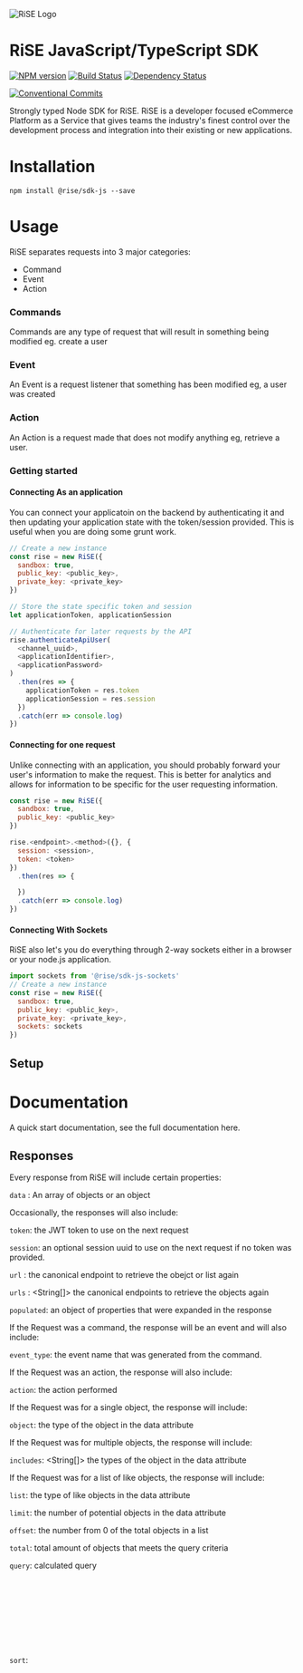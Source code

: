 
![RiSE Logo][logo]

# RiSE JavaScript/TypeScript SDK

[![NPM version][npm-image]][npm-url]
[![Build Status][ci-image]][ci-url]
[![Dependency Status][daviddm-image]][daviddm-url]

[![Conventional Commits](https://img.shields.io/badge/Conventional%20Commits-1.0.0-yellow.svg)](https://conventionalcommits.org)

Strongly typed Node SDK for RiSE. RiSE is a developer focused eCommerce Platform as a Service that gives teams the industry's finest control over the development process and integration into their existing or new applications.

# Installation

```
npm install @rise/sdk-js --save
```

# Usage

RiSE separates requests into 3 major categories:
- Command
- Event
- Action

### Commands
Commands are any type of request that will result in something being modified eg. create a user

### Event
An Event is a request listener that something has been modified eg, a user was created

### Action
An Action is a request made that does not modify anything eg, retrieve a user.

### Getting started
#### Connecting As an application
You can connect your applicatoin on the backend by authenticating it and then updating your application state with the token/session provided. This is useful when you are doing some grunt work.

```js
// Create a new instance
const rise = new RiSE({
  sandbox: true,
  public_key: <public_key>,
  private_key: <private_key>
})

// Store the state specific token and session
let applicationToken, applicationSession

// Authenticate for later requests by the API
rise.authenticateApiUser(
  <channel_uuid>,
  <applicationIdentifier>,
  <applicationPassword>
)
  .then(res => {
    applicationToken = res.token
    applicationSession = res.session
  })
  .catch(err => console.log)
})

```

#### Connecting for one request
Unlike connecting with an application, you should probably forward your user's information to make the request. This is better for analytics and allows for information to be specific for the user requesting information.

```js
const rise = new RiSE({
  sandbox: true,
  public_key: <public_key>
})

rise.<endpoint>.<method>({}, {
  session: <session>,
  token: <token>
})
  .then(res => {

  })
  .catch(err => console.log)
})

```

#### Connecting With Sockets
RiSE also let's you do everything through 2-way sockets either in a browser or your node.js application.

```js
import sockets from '@rise/sdk-js-sockets'
// Create a new instance
const rise = new RiSE({
  sandbox: true,
  public_key: <public_key>,
  private_key: <private_key>,
  sockets: sockets
})

```

## Setup

# Documentation
A quick start documentation, see the full documentation here.

## Responses
Every response from RiSE will include certain properties:

`data` : <Object> An array of objects or an object

Occasionally, the responses will also include:

`token`: <String> the JWT token to use on the next request

`session`: <String> an optional session uuid to use on the next request if no token was provided.

`url` : <String> the canonical endpoint to retrieve the obejct or list again

`urls` : <String[]> the canonical endpoints to retrieve the objects again

`populated`: <Object> an object of properties that were expanded in the response

If the Request was a command, the response will be an event and will also include:

`event_type`: <String> the event name that was generated from the command.

If the Request was an action, the response will also include:

`action`: <String> the action performed

If the Request was for a single object, the response will include:

`object`: <String> the type of the object in the data attribute

If the Request was for multiple objects, the response will include:

`includes`: <String[]> the types of the object in the data attribute

If the Request was for a list of like objects, the response will include:

`list`: <String> the type of like objects in the data attribute 

`limit`: <Number> the number of potential objects in the data attribute

`offset`: <Number> the number from 0 of the total objects in a list

`total`: <Number> total amount of objects that meets the query criteria

`query`: <Object> calculated query

`sort`: <Object> describing how the list is sorted

If this is slightly confusing, don't worry, as each response will always have a `data` property with what you'd typically expect, the other properties are syntactical sugar to be more pragmatic with the responses.

## Example of using ChannelUser

### Commands

Create a User

```js
let user
rise.channelUser.create({
    channel_uuid: <channel_uuid>,
    name_first: 'First',
    name_last: 'Last',
    username: 'uniqueusername',
    email: 'unique_email@example.com'
}, {
// If you used the authenticateApiUser endpoint, then you don't need to specifiy the token or session, since that will be added to the request automatically.
  token: <token>,
  session: <session>, // if you have an auth token, session isn't required, as that is built into the token
})
  .then((_res) => {
     user = _res.data
    // _res.event_type
    // _res.object
    // _res.url
    // ? _res.session
    // ? _res.token
  })
  .catch((err) => {
    // Handle Error
  })
```

Alternatively, you can pass parameters, query, body, and headers.

```js
let user
rise.channelUser.create({
  name_first: 'First',
  name_last: 'Last',
  username: 'uniqueusername', // RiSE will generate one if this is blank
  email: 'unique_email@example.com' // Required for every user
}, {
  token: <token>,
  session: <session>,
  params: {
    channel_uuid: <channel_uuid>,
  },
  query: {
    attributes: ['user_uuid', 'username', 'roles'],
    populate: ['roles']
  },
  headers: {
    'x-application-my-app-header': 'any header with an "x-application-*" can be used here and will be included in the header of requests made to 3rd party apps passed through RiSE eg. "x-application-my-app-header" will pass "my-app-header" to the third party.'
  }
})
  .then((_res) => {
     user = _res.data

    // _res.event_type
    // _res.object
    // _res.url
    // ? _res.session
    // ? _res.token
  })
  .catch((err) => {
    // Handle Error
  })
```

### Actions

Get a User by ID
```js
rise.channelUser.get({
  channel_uuid: <channel_uuid>,
  user_uuid: user.user_uuid
}, {

})
.then((_res) => {
  user = _res.data
  
  // If the session on RiSE changed, the it will be returned in the response
  if (_res.session) {
    session = _res.session
  }
  // If the token refreshed on RiSE changed, the it will be returned in the response
  if (_res.token) {
    token = _res.token
  }

})
.catch((err) => {
  // Handle Error
})
```

alternatively, Get a User by ID using params
```js
rise.channelUser.get({}, {
  token: <token>,
  params: {
    channel_uuid: <channel_uuid>,
    user_uuid: user.user_uuid
  }
})
.then((_res) => {
  user = _res.data
})
.catch((err) => {
  // Handle Error
})
```

# Notes


##### Subscribing to Commands/Events via webhooks
RiSE commands/events have a lifecycle that mimics a SAGA pattern
- dispatched
- cancelled
- committed

When a command/event is dispatched, your subscription will receive data and be able to transform/act on that data. However, your application should not persist that information until the "committed" lifecycle event has been emitted.  At anytime after a command/event has been dispatched, you may also receive a "cancelled::<command|event>", in which case you should revert any changes you made as assumptions of the state of RiSE.  Once you've received a "committed::<event>" then it's safe to assume that RiSE will not attempt to cancel the command/event. If your application goes offline, or misses the "cancelled" or "committed" event, then your application should wait 1 minute and then retrieve the current state of what you were listening for.
 
 
 
## Contributing

### Release Instructions
When the master is tagged with a release, it will automatically publish to npm, updates the Changelog and bumps the version. The SDK uses the [standard-version library](https://www.npmjs.com/package/standard-version) to manage it all.

To run a patch release: 
```bash
npm run release -- --release-as patch
``` 
and then commit to master. `git push --follow-tags origin master`

You can also test the release by running
```bash
npm run release -- --dry-run --release-as patch
``` 
 
[logo]: https://rise.store/wp-content/uploads/2019/06/rise_sized_75x150_blk-01-01-01.png "RiSE"
[npm-image]: https://img.shields.io/npm/v/@rise/sdk-js.svg?style=flat-square
[npm-url]: https://npmjs.org/package/@rise/sdk-js
[ci-image]: https://img.shields.io/circleci/project/github/rise-app/rise-sdk-js/master.svg
[ci-url]: https://circleci.com/gh/rise-app/rise-sdk-js/tree/master
[daviddm-image]: http://img.shields.io/david/rise-app/rise-sdk-js.svg?style=flat-square
[daviddm-url]: https://david-dm.org/rise-app/rise-sdk-js
[coverage-image]: https://img.shields.io/codeclimate/coverage/github/rise-app/rise-sdk-js.svg?style=flat-square
[coverage-url]: https://codeclimate.com/github/rise-app/rise-sdk-js/coverage
